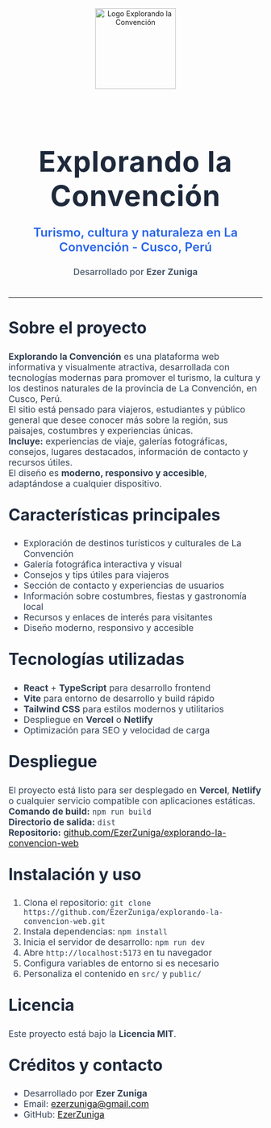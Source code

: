 

<div align="center">
	<img src="https://encrypted-tbn0.gstatic.com/images?q=tbn:ANd9GcQz1aVtEMOQvqJA7AGqSltXVq6QW9eyGMKNIA&s" alt="Logo Explorando la Convención" width="160" style="margin-bottom: 2rem;" />
	<h1 style="font-size:3.5rem; color:#1e293b; font-family:Inter,Arial,sans-serif; margin-bottom:1rem; letter-spacing:1px;">Explorando la Convención</h1>
	<p style="font-size:1.5rem; color:#2563eb; font-weight:600; margin-bottom:1.5rem;">Turismo, cultura y naturaleza en La Convención - Cusco, Perú</p>
	<span style="font-size:1.1rem; color:#475569; font-weight:500;">Desarrollado por <b>Ezer Zuniga</b></span>
</div>

<hr style="margin:2.5rem 0;">

<h2 style="color:#1e293b; font-size:2rem; margin-top:2rem;">Sobre el proyecto</h2>
<p style="font-size:1.1rem; color:#334155; margin-bottom:1.5rem;">
	<b>Explorando la Convención</b> es una plataforma web informativa y visualmente atractiva, desarrollada con tecnologías modernas para promover el turismo, la cultura y los destinos naturales de la provincia de La Convención, en Cusco, Perú.<br>
	El sitio está pensado para viajeros, estudiantes y público general que desee conocer más sobre la región, sus paisajes, costumbres y experiencias únicas.<br>
	<b>Incluye:</b> experiencias de viaje, galerías fotográficas, consejos, lugares destacados, información de contacto y recursos útiles.<br>
	El diseño es <b>moderno, responsivo y accesible</b>, adaptándose a cualquier dispositivo.
</p>

<h2 style="color:#1e293b; font-size:2rem; margin-top:2rem;">Características principales</h2>
<ul style="font-size:1.1rem; color:#334155; margin-bottom:1.5rem;">
	<li>Exploración de destinos turísticos y culturales de La Convención</li>
	<li>Galería fotográfica interactiva y visual</li>
	<li>Consejos y tips útiles para viajeros</li>
	<li>Sección de contacto y experiencias de usuarios</li>
	<li>Información sobre costumbres, fiestas y gastronomía local</li>
	<li>Recursos y enlaces de interés para visitantes</li>
	<li>Diseño moderno, responsivo y accesible</li>
</ul>

<h2 style="color:#1e293b; font-size:2rem; margin-top:2rem;">Tecnologías utilizadas</h2>
<ul style="font-size:1.1rem; color:#334155; margin-bottom:1.5rem;">
	<li><b>React</b> + <b>TypeScript</b> para desarrollo frontend</li>
	<li><b>Vite</b> para entorno de desarrollo y build rápido</li>
	<li><b>Tailwind CSS</b> para estilos modernos y utilitarios</li>
	<li>Despliegue en <b>Vercel</b> o <b>Netlify</b></li>
	<li>Optimización para SEO y velocidad de carga</li>
</ul>

<h2 style="color:#1e293b; font-size:2rem; margin-top:2rem;">Despliegue</h2>
<p style="font-size:1.1rem; color:#334155; margin-bottom:1.5rem;">
	El proyecto está listo para ser desplegado en <b>Vercel</b>, <b>Netlify</b> o cualquier servicio compatible con aplicaciones estáticas.<br>
	<b>Comando de build:</b> <code>npm run build</code><br>
	<b>Directorio de salida:</b> <code>dist</code><br>
	<b>Repositorio:</b> <a href="https://github.com/EzerZuniga/explorando-la-convencion-web" target="_blank">github.com/EzerZuniga/explorando-la-convencion-web</a>
</p>

<h2 style="color:#1e293b; font-size:2rem; margin-top:2rem;">Instalación y uso</h2>
<ol style="font-size:1.1rem; color:#334155; margin-bottom:1.5rem;">
	<li>Clona el repositorio: <code>git clone https://github.com/EzerZuniga/explorando-la-convencion-web.git</code></li>
	<li>Instala dependencias: <code>npm install</code></li>
	<li>Inicia el servidor de desarrollo: <code>npm run dev</code></li>
	<li>Abre <code>http://localhost:5173</code> en tu navegador</li>
	<li>Configura variables de entorno si es necesario</li>
	<li>Personaliza el contenido en <code>src/</code> y <code>public/</code></li>
</ol>

<h2 style="color:#1e293b; font-size:2rem; margin-top:2rem;">Licencia</h2>
<p style="font-size:1.1rem; color:#334155; margin-bottom:1.5rem;">Este proyecto está bajo la <b>Licencia MIT</b>.</p>

<h2 style="color:#1e293b; font-size:2rem; margin-top:2rem;">Créditos y contacto</h2>
<ul style="font-size:1.1rem; color:#334155; margin-bottom:2rem;">
	<li>Desarrollado por <b>Ezer Zuniga</b></li>
	<li>Email: <a href="mailto:ezerzuniga@gmail.com">ezerzuniga@gmail.com</a></li>
	<li>GitHub: <a href="https://github.com/EzerZuniga" target="_blank">EzerZuniga</a></li>
</ul>
